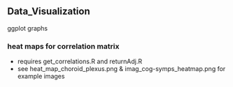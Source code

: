 ## Data_Visualization
ggplot graphs

### heat maps for correlation matrix

  - requires get_correlations.R and returnAdj.R
  - see heat_map_choroid_plexus.png & imag_cog-symps_heatmap.png for example images

